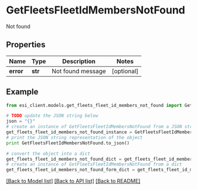 # GetFleetsFleetIdMembersNotFound

Not found

## Properties

Name | Type | Description | Notes
------------ | ------------- | ------------- | -------------
**error** | **str** | Not found message | [optional] 

## Example

```python
from esi_client.models.get_fleets_fleet_id_members_not_found import GetFleetsFleetIdMembersNotFound

# TODO update the JSON string below
json = "{}"
# create an instance of GetFleetsFleetIdMembersNotFound from a JSON string
get_fleets_fleet_id_members_not_found_instance = GetFleetsFleetIdMembersNotFound.from_json(json)
# print the JSON string representation of the object
print GetFleetsFleetIdMembersNotFound.to_json()

# convert the object into a dict
get_fleets_fleet_id_members_not_found_dict = get_fleets_fleet_id_members_not_found_instance.to_dict()
# create an instance of GetFleetsFleetIdMembersNotFound from a dict
get_fleets_fleet_id_members_not_found_form_dict = get_fleets_fleet_id_members_not_found.from_dict(get_fleets_fleet_id_members_not_found_dict)
```
[[Back to Model list]](../README.md#documentation-for-models) [[Back to API list]](../README.md#documentation-for-api-endpoints) [[Back to README]](../README.md)


